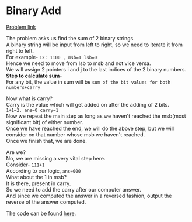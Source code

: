 # Binary Add

[Problem link](https://github.com/dscnsec/DSC-NSEC-Algorithms/blob/master/2.%20String/binary_add/binary_add.md)<br>

The problem asks us find the sum of 2 binary strings.<br>
A binary string will be input from left to right, so we need to iterate it from right to left.<br>
For example-
```12: 1100 , msb=1 lsb=0```<br>
Hence we need to move from lsb to msb and not vice versa.<br>
We will assign 2 pointers i and j to the last indices of the 2 binary numbers.<br>
**Step to calculate sum**-<br>
For any bit, the value in sum will be ```sum of the bit values for both numbers+carry```<br>

Now what is carry?<br>
Carry is the value which will get added on after the adding of 2 bits.<br>
```1+1=2, ans=0 carry=1```<br>
Now we repeat the main step as long as we haven't reached the msb(most significant bit) of either number.<br> 
Once we have reached the end, we will do the above step, but we will consider on that number whose msb we haven't reached.<br>
Once we finish that, we are done.<br>

Are we?<br>
No, we are missing a very vital step here.<br>
Consider- ```111+1```<br>
According to our logic, ```ans=000```<br>
What about the 1 in msb?<br>
It is there, present in carry.<br>
So we need to add the carry after our computer answer.<br>
And since we computed the answer in a reversed fashion, output the reverse of the answer computed.<br>

The code can be found [here](https://github.com/dscnsec/DSC-NSEC-Algorithms/blob/master/2.%20String/binary_add/binary_add_merlin.cpp).

